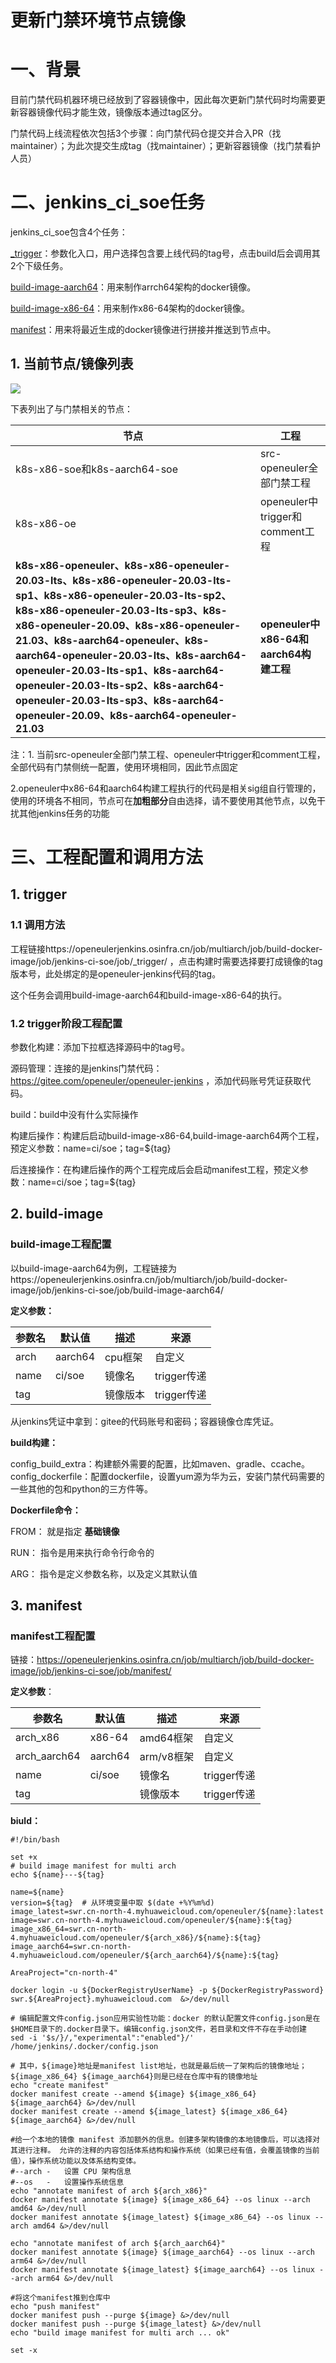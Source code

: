 #  更新门禁环境节点镜像

# 一、背景

目前门禁代码机器环境已经放到了容器镜像中，因此每次更新门禁代码时均需要更新容器镜像代码才能生效，镜像版本通过tag区分。 

门禁代码上线流程依次包括3个步骤：向门禁代码仓提交并合入PR（找maintainer）；为此次提交生成tag（找maintainer）；更新容器镜像（找门禁看护人员）

# 二、jenkins_ci_soe任务

jenkins_ci_soe包含4个任务：

[_trigger](https://openeulerjenkins.osinfra.cn/job/multiarch/job/build-docker-image/job/jenkins-ci-soe/job/_trigger/)：参数化入口，用户选择包含要上线代码的tag号，点击build后会调用其2个下级任务。

[build-image-aarch64](https://openeulerjenkins.osinfra.cn/job/multiarch/job/build-docker-image/job/jenkins-ci-soe/job/build-image-aarch64/)：用来制作arrch64架构的docker镜像。

[build-image-x86-64](https://openeulerjenkins.osinfra.cn/job/multiarch/job/build-docker-image/job/jenkins-ci-soe/job/build-image-x86-64/)：用来制作x86-64架构的docker镜像。

[manifest](https://openeulerjenkins.osinfra.cn/job/multiarch/job/build-docker-image/job/jenkins-ci-soe/job/manifest/)：用来将最近生成的docker镜像进行拼接并推送到节点中。

## 1. 当前节点/镜像列表

![](images/docker_image.png)


下表列出了与门禁相关的节点：

| 节点                                                         | 工程                                   |
| ------------------------------------------------------------ | -------------------------------------- |
| k8s-x86-soe和k8s-aarch64-soe                                 | src-openeuler全部门禁工程              |
| k8s-x86-oe                                                   | openeuler中trigger和comment工程        |
| **k8s-x86-openeuler、k8s-x86-openeuler-20.03-lts、k8s-x86-openeuler-20.03-lts-sp1、k8s-x86-openeuler-20.03-lts-sp2、k8s-x86-openeuler-20.03-lts-sp3、k8s-x86-openeuler-20.09、k8s-x86-openeuler-21.03、k8s-aarch64-openeuler、k8s-aarch64-openeuler-20.03-lts、k8s-aarch64-openeuler-20.03-lts-sp1、k8s-aarch64-openeuler-20.03-lts-sp2、k8s-aarch64-openeuler-20.03-lts-sp3、k8s-aarch64-openeuler-20.09、k8s-aarch64-openeuler-21.03** | **openeuler中x86-64和aarch64构建工程** |

注：1. 当前src-openeuler全部门禁工程、openeuler中trigger和comment工程，全部代码有门禁侧统一配置，使用环境相同，因此节点固定

2.openeuler中x86-64和aarch64构建工程执行的代码是相关sig组自行管理的，使用的环境各不相同，节点可在**加粗部分**自由选择，请不要使用其他节点，以免干扰其他jenkins任务的功能



#  三、工程配置和调用方法

## 1. trigger

### 1.1 调用方法

工程链接https://openeulerjenkins.osinfra.cn/job/multiarch/job/build-docker-image/job/jenkins-ci-soe/job/_trigger/ ，点击构建时需要选择要打成镜像的tag版本号，此处绑定的是openeuler-jenkins代码的tag。

这个任务会调用build-image-aarch64和build-image-x86-64的执行。

### 1.2 trigger阶段工程配置

参数化构建：添加下拉框选择源码中的tag号。

源码管理：连接的是jenkins门禁代码：https://gitee.com/openeuler/openeuler-jenkins ，添加代码账号凭证获取代码。

build：build中没有什么实际操作

构建后操作：构建后启动build-image-x86-64,build-image-aarch64两个工程，预定义参数：name=ci/soe；tag=${tag}

后连接操作：在构建后操作的两个工程完成后会启动manifest工程，预定义参数：name=ci/soe；tag=${tag}

## 2. build-image

### build-image工程配置

以build-image-aarch64为例，工程链接为https://openeulerjenkins.osinfra.cn/job/multiarch/job/build-docker-image/job/jenkins-ci-soe/job/build-image-aarch64/

**定义参数：**

| 参数名 | 默认值  | 描述     | 来源        |
| ------ | ------- | -------- | ----------- |
| arch   | aarch64 | cpu框架  | 自定义      |
| name   | ci/soe  | 镜像名   | trigger传递 |
| tag    |         | 镜像版本 | trigger传递 |

从jenkins凭证中拿到：gitee的代码账号和密码；容器镜像仓库凭证。

**build构建：**

config_build_extra：构建额外需要的配置，比如maven、gradle、ccache。
config_dockerfile：配置dockerfile，设置yum源为华为云，安装门禁代码需要的一些其他的包和python的三方件等。

**Dockerfile命令：**

FROM： 就是指定 **基础镜像**

RUN： 指令是用来执行命令行命令的

ARG： 指令是定义参数名称，以及定义其默认值

## 3. manifest

### manifest工程配置

链接：https://openeulerjenkins.osinfra.cn/job/multiarch/job/build-docker-image/job/jenkins-ci-soe/job/manifest/

**定义参数**：

| 参数名       | 默认值  | 描述       | 来源        |
| ------------ | ------- | ---------- | ----------- |
| arch_x86     | x86-64  | amd64框架  | 自定义      |
| arch_aarch64 | aarch64 | arm/v8框架 | 自定义      |
| name         | ci/soe  | 镜像名     | trigger传递 |
| tag          |         | 镜像版本   | trigger传递 |

**biuld：**

```shell
#!/bin/bash

set +x 
# build image manifest for multi arch
echo ${name}---${tag}

name=${name}
version=${tag}	# 从环境变量中取 $(date +%Y%m%d)
image_latest=swr.cn-north-4.myhuaweicloud.com/openeuler/${name}:latest
image=swr.cn-north-4.myhuaweicloud.com/openeuler/${name}:${tag}
image_x86_64=swr.cn-north-4.myhuaweicloud.com/openeuler/${arch_x86}/${name}:${tag}
image_aarch64=swr.cn-north-4.myhuaweicloud.com/openeuler/${arch_aarch64}/${name}:${tag}

AreaProject="cn-north-4"

docker login -u ${DockerRegistryUserName} -p ${DockerRegistryPassword} swr.${AreaProject}.myhuaweicloud.com  &>/dev/null

# 编辑配置文件config.json应用实验性功能：docker 的默认配置文件config.json是在$HOME目录下的.docker目录下。编辑config.json文件，若目录和文件不存在手动创建
sed -i '$s/}/,"experimental":"enabled"}/' /home/jenkins/.docker/config.json

# 其中，${image}地址是manifest list地址，也就是最后统一了架构后的镜像地址；${image_x86_64} ${image_aarch64}则是已经在仓库中有的镜像地址
echo "create manifest"
docker manifest create --amend ${image} ${image_x86_64} ${image_aarch64} &>/dev/null
docker manifest create --amend ${image_latest} ${image_x86_64} ${image_aarch64} &>/dev/null

#给一个本地的镜像 manifest 添加额外的信息。创建多架构镜像的本地镜像后，可以选择对其进行注释。 允许的注释的内容包括体系结构和操作系统（如果已经有值，会覆盖镜像的当前值），操作系统功能以及体系结构变体。
#--arch	-	设置 CPU 架构信息
#--os	-	设置操作系统信息
echo "annotate manifest of arch ${arch_x86}"
docker manifest annotate ${image} ${image_x86_64} --os linux --arch amd64 &>/dev/null
docker manifest annotate ${image_latest} ${image_x86_64} --os linux --arch amd64 &>/dev/null

echo "annotate manifest of arch ${arch_aarch64}"
docker manifest annotate ${image} ${image_aarch64} --os linux --arch arm64 &>/dev/null
docker manifest annotate ${image_latest} ${image_aarch64} --os linux --arch arm64 &>/dev/null

#将这个manifest推到仓库中
echo "push manifest"
docker manifest push --purge ${image} &>/dev/null
docker manifest push --purge ${image_latest} &>/dev/null
echo "build image manifest for multi arch ... ok"

set -x
```

